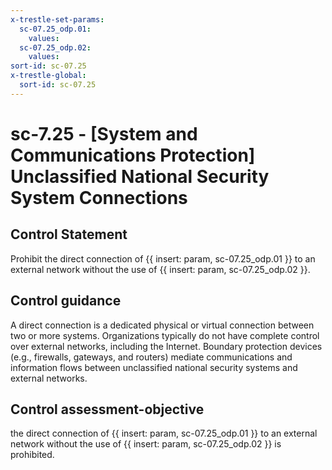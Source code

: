```yaml
---
x-trestle-set-params:
  sc-07.25_odp.01:
    values:
  sc-07.25_odp.02:
    values:
sort-id: sc-07.25
x-trestle-global:
  sort-id: sc-07.25
---
```


# sc-7.25 - \[System and Communications Protection\] Unclassified National Security System Connections

## Control Statement

Prohibit the direct connection of {{ insert: param, sc-07.25_odp.01 }} to an external network without the use of {{ insert: param, sc-07.25_odp.02 }}.

## Control guidance

A direct connection is a dedicated physical or virtual connection between two or more systems. Organizations typically do not have complete control over external networks, including the Internet. Boundary protection devices (e.g., firewalls, gateways, and routers) mediate communications and information flows between unclassified national security systems and external networks.

## Control assessment-objective

the direct connection of {{ insert: param, sc-07.25_odp.01 }} to an external network without the use of {{ insert: param, sc-07.25_odp.02 }} is prohibited.
